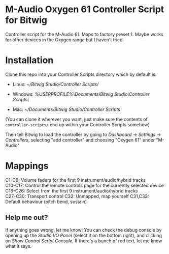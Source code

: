 # M-Audio Oxygen 61 Controller Script for Bitwig

Controller script for the M-Audio 61. Maps to factory preset 1. Maybe works for other devices in the Oxygen range but I haven't tried

# Installation

Clone this repo into your Controller Scripts directory which by default is:

* Linux: _~/Bitwig Studio/Controller Scripts/_

* Windows: _%USERPROFILE%\\Documents\\Bitwig Studio\\Controller Scripts\\_

* Mac: _~/Documents/Bitwig Studio/Controller Scripts_

(You can clone it wherever you want, just make sure the contents of `controller-scripts/` end up within your Controller Scripts somehow)

Then tell Bitwig to load the controller by going to _Dashboard -> Settings -> Controllers_, selecting "add controller" and choosing "Oxygen 61" under "M-Audio"

# Mappings

C1-C9: Volume faders for the first 9 instrument/audio/hybrid tracks  
C10-C17: Control the remote controls page for the currently selected device  
C18-C26: Select from the first 9 instrument/audio/hybrid tracks  
C27-C30: Transport control
C32: Unmapped, map yourself
C31,C33: Default behaviour (pitch bend, sustain)

## Help me out?
If anything goes wrong, let me know! You can check the debug console by opening up the _Studio I/O Panel_ (select it on the bottom right), and clicking on _Show Control Script Console_. If there's a bunch of red text, let me know what it says.

